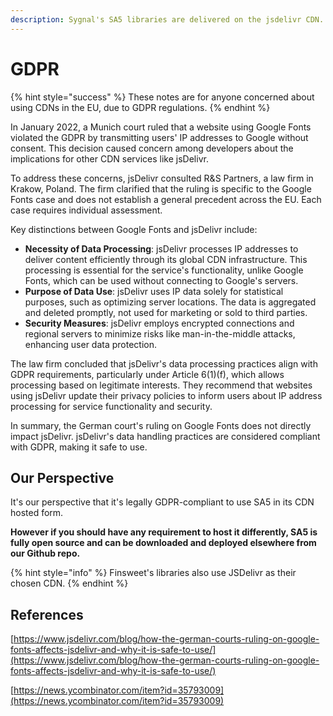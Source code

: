 ```yaml
---
description: Sygnal's SA5 libraries are delivered on the jsdelivr CDN.
---
```


# GDPR

{% hint style="success" %}
These notes are for anyone concerned about using CDNs in the EU, due to GDPR regulations.&#x20;
{% endhint %}

In January 2022, a Munich court ruled that a website using Google Fonts violated the GDPR by transmitting users' IP addresses to Google without consent. This decision caused concern among developers about the implications for other CDN services like jsDelivr.

To address these concerns, jsDelivr consulted R\&S Partners, a law firm in Krakow, Poland. The firm clarified that the ruling is specific to the Google Fonts case and does not establish a general precedent across the EU. Each case requires individual assessment.

Key distinctions between Google Fonts and jsDelivr include:

* **Necessity of Data Processing**: jsDelivr processes IP addresses to deliver content efficiently through its global CDN infrastructure. This processing is essential for the service's functionality, unlike Google Fonts, which can be used without connecting to Google's servers.
* **Purpose of Data Use**: jsDelivr uses IP data solely for statistical purposes, such as optimizing server locations. The data is aggregated and deleted promptly, not used for marketing or sold to third parties.
* **Security Measures**: jsDelivr employs encrypted connections and regional servers to minimize risks like man-in-the-middle attacks, enhancing user data protection.

The law firm concluded that jsDelivr's data processing practices align with GDPR requirements, particularly under Article 6(1)(f), which allows processing based on legitimate interests. They recommend that websites using jsDelivr update their privacy policies to inform users about IP address processing for service functionality and security.

In summary, the German court's ruling on Google Fonts does not directly impact jsDelivr. jsDelivr's data handling practices are considered compliant with GDPR, making it safe to use.

## Our Perspective

It's our perspective that it's legally GDPR-compliant to use SA5 in its CDN hosted form.

**However if you should have any requirement to host it differently, SA5 is fully open source and can be downloaded and deployed elsewhere from our Github repo.**&#x20;

{% hint style="info" %}
Finsweet's libraries also use JSDelivr as their chosen CDN.&#x20;
{% endhint %}

## References&#x20;

[https://www.jsdelivr.com/blog/how-the-german-courts-ruling-on-google-fonts-affects-jsdelivr-and-why-it-is-safe-to-use/](https://www.jsdelivr.com/blog/how-the-german-courts-ruling-on-google-fonts-affects-jsdelivr-and-why-it-is-safe-to-use/)

[https://news.ycombinator.com/item?id=35793009](https://news.ycombinator.com/item?id=35793009)



